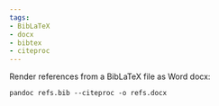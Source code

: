 ```yaml
---
tags:
- BibLaTeX
- docx
- bibtex
- citeproc
---
```


Render references from a BibLaTeX file as Word docx:

    pandoc refs.bib --citeproc -o refs.docx
